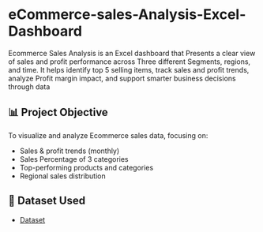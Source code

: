 # eCommerce-sales-Analysis-Excel-Dashboard
Ecommerce Sales Analysis is an Excel dashboard that Presents a clear view of sales and profit performance across Three different Segments, regions, and time. It helps identify top 5 selling items, track sales and profit trends, analyze Profit margin impact, and support smarter business decisions through data
## 📊 Project Objective
To visualize and analyze Ecommerce sales data, focusing on:
- Sales & profit trends (monthly)
- Sales Percentage of 3 categories 
- Top-performing products and categories
- Regional sales distribution
## 📁 Dataset Used 
 - <a href="[https://github.com/Rupali-2001/-BigBasket-Sales-Analysis/blob/main/bigbasket_orders_dataset.csv](https://github.com/TousifA07/eCommerce-sales-Analysis-Excel-Dashboard-/blob/main/Ecommerce%20Sales%20Analysis%20Data.xlsx)">Dataset</a>
